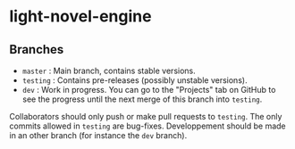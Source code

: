 # light-novel-engine

## Branches

 - `master` : Main branch, contains stable versions.
 - `testing` : Contains pre-releases (possibly unstable versions).
 - `dev` : Work in progress. You can go to the "Projects" tab on GitHub to see the progress until the next merge of this branch into `testing`.

Collaborators should only push or make pull requests to `testing`. The only commits allowed in `testing` are bug-fixes. Developpement should be made in an other branch (for instance the `dev` branch).
